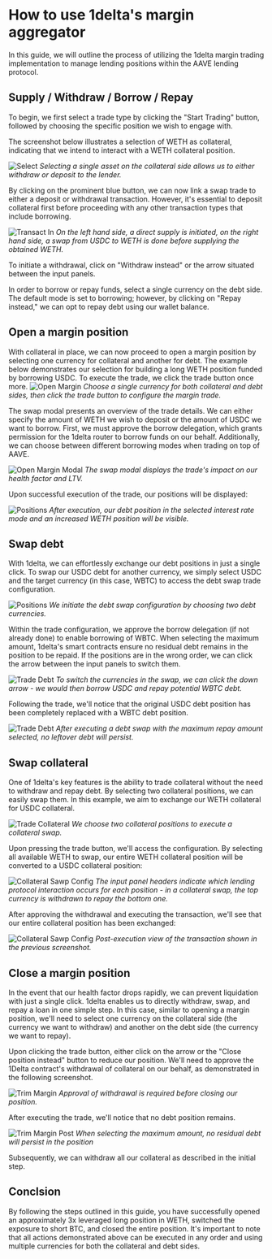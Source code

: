# How to use 1delta's margin aggregator

In this guide, we will outline the process of utilizing the 1delta margin trading implementation to manage lending positions within the AAVE lending protocol.

## Supply / Withdraw / Borrow / Repay

To begin, we first select a trade type by clicking the "Start Trading" button, followed by choosing the specific position we wish to engage with.

The screenshot below illustrates a selection of WETH as collateral, indicating that we intend to interact with a WETH collateral position.

![Select](../assets//delegation/select-single.png "Pick the trade!") 
*Selecting a single asset on the collateral side allows us to either withdraw or deposit to the lender.*

By clicking on the prominent blue button, we can now link a swap trade to either a deposit or withdrawal transaction. However, it's essential to deposit collateral first before proceeding with any other transaction types that include borrowing.

![Transact In](../assets//delegation/swap-in.png "Supply collateral!") 
*On the left hand side, a direct supply is initiated, on the right hand side, a swap from USDC to WETH is done before supplying the obtained WETH.*

To initiate a withdrawal, click on "Withdraw instead" or the arrow situated between the input panels.

In order to borrow or repay funds, select a single currency on the debt side. The default mode is set to borrowing; however, by clicking on "Repay instead," we can opt to repay debt using our wallet balance.

## Open a margin position

With collateral in place, we can now proceed to open a margin position by selecting one currency for collateral and another for debt. The example below demonstrates our selection for building a long WETH position funded by borrowing USDC. To execute the trade, we click the trade button once more.
![Open Margin](../assets//delegation//select-margin-open.png "Open a margin position!") 
*Choose a single currency for both collateral and debt sides, then click the trade button to configure the margin trade.*

The swap modal presents an overview of the trade details. We can either specify the amount of WETH we wish to deposit or the amount of USDC we want to borrow. First, we must approve the borrow delegation, which grants permission for the 1delta router to borrow funds on our behalf. Additionally, we can choose between different borrowing modes when trading on top of AAVE.

![Open Margin Modal](../assets//delegation//margin-open.png "Trade!") 
*The swap modal displays the trade's impact on our health factor and LTV.*

Upon successful execution of the trade, our positions will be displayed:

![Positions](../assets//delegation/position.png "") 
*After execution, our debt position in the selected interest rate mode and an increased WETH position will be visible.*

## Swap debt

With 1delta, we can effortlessly exchange our debt positions in just a single click. To swap our USDC debt for another currency, we simply select USDC and the target currency (in this case, WBTC) to access the debt swap trade configuration.

![Positions](../assets//delegation/select-debt-swap.png "") 
*We initiate the debt swap configuration by choosing two debt currencies.*

Within the trade configuration, we approve the borrow delegation (if not already done) to enable borrowing of WBTC. When selecting the maximum amount, 1delta's smart contracts ensure no residual debt remains in the position to be repaid. If the positions are in the wrong order, we can click the arrow between the input panels to switch them.

![Trade Debt](../assets//delegation/debt-swap.png "") 
*To switch the currencies in the swap, we can click the down arrow - we would then borrow USDC and repay potential WBTC debt.*

Following the trade, we'll notice that the original USDC debt position has been completely replaced with a WBTC debt position.

![Trade Debt](../assets//delegation/post-debt-swap.png "") 
*After executing a debt swap with the maximum repay amount selected, no leftover debt will persist.*

## Swap collateral

One of 1delta's key features is the ability to trade collateral without the need to withdraw and repay debt. By selecting two collateral positions, we can easily swap them. In this example, we aim to exchange our WETH collateral for USDC collateral.

![Trade Collateral](../assets//delegation/select-collateral-swap.png "") 
*We choose two collateral positions to execute a collateral swap.*

Upon pressing the trade button, we'll access the configuration. By selecting all available WETH to swap, our entire WETH collateral position will be converted to a USDC collateral position:

![Collateral Sawp Config](../assets//delegation/collateral-swap.png "") 
*The input panel headers indicate which lending protocol interaction occurs for each position - in a collateral swap, the top currency is withdrawn to repay the bottom one.*

After approving the withdrawal and executing the transaction, we'll see that our entire collateral position has been exchanged:

![Collateral Sawp Config](../assets//delegation/post-collateral-swap.png "") 
*Post-execution view of the transaction shown in the previous screenshot.*

## Close a margin position

In the event that our health factor drops rapidly, we can prevent liquidation with just a single click. 1delta enables us to directly withdraw, swap, and repay a loan in one simple step. In this case, similar to opening a margin position, we'll need to select one currency on the collateral side (the currency we want to withdraw) and another on the debt side (the currency we want to repay).

Upon clicking the trade button, either click on the arrow or the "Close position instead" button to reduce our position. We'll need to approve the 1Delta contract's withdrawal of collateral on our behalf, as demonstrated in the following screenshot.

![Trim Margin](../assets//delegation/margin-trim.png "") 
*Approval of withdrawal is required before closing our position.*


After executing the trade, we'll notice that no debt position remains.

![Trim Margin Post](../assets//delegation/post-margin-trim.png "") 
*When selecting the maximum amount, no residual debt will persist in the position*

Subsequently, we can withdraw all our collateral as described in the initial step.

## Conclsion

By following the steps outlined in this guide, you have successfully opened an approximately 3x leveraged long position in WETH, switched the exposure to short BTC, and closed the entire position. It's important to note that all actions demonstrated above can be executed in any order and using multiple currencies for both the collateral and debt sides.